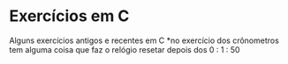# Exercícios em C
 Alguns exercícios antigos e recentes em C
    *no exercício dos crônometros tem alguma coisa que faz o relógio resetar depois dos 0 : 1 : 50